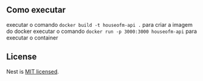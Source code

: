 ## Como executar
executar o comando `docker build -t houseofm-api .` para criar a imagem do docker
executar o comando `docker run -p 3000:3000 houseofm-api` para executar o container


## License

Nest is [MIT licensed](LICENSE).
